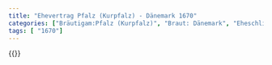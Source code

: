 ```yaml
---
title: "Ehevertrag Pfalz (Kurpfalz) - Dänemark 1670"
categories: ["Bräutigam:Pfalz (Kurpfalz)", "Braut: Dänemark", "Eheschließung vollzogen?:Ja", "verschiedenkonfessionelle Ehe?:Ja", "Dynastie Bräutigam:Wittelsbach (Pfalz)", "Akteur Bräutigam:Wittelsbach (Pfalz)", "Akteur Braut:Oldenburg (Dänemark)", "Textbezug?:nein", "Ständisch?:nein", "Ratifikation?:nein", "Sonstiges?:nein", "Bräutigam:Pfalz (Kurpfalz)", "Braut: Dänemark"]
tags: [ "1670"]
---
```

<!--more-->
{{<v66>}}